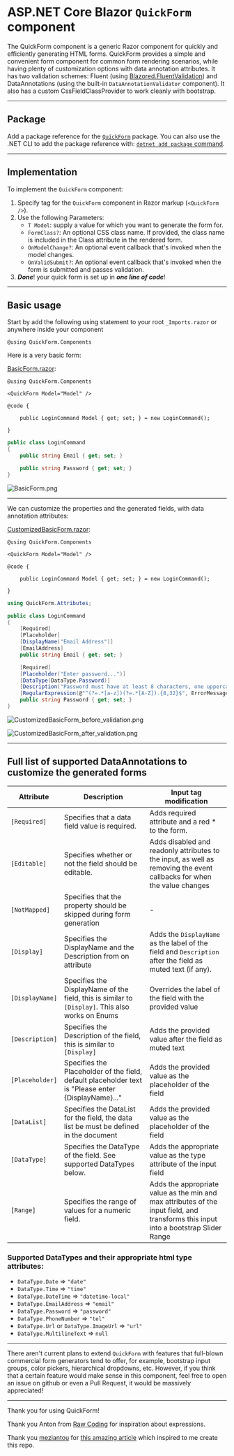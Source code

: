 ﻿# ASP.NET Core Blazor `QuickForm` component

The QuickForm component is a generic Razor component for quickly and efficiently generating HTML forms.
QuickForm provides a simple and convenient form component for common form rendering scenarios,
while having plenty of customization options with data annotation attributes. It has two validation schemes:
Fluent (using [Blazored.FluentValidation](https://github.com/Blazored/FluentValidation))
and DataAnnotations (using the built-in `DataAnnotationValidator` component).
It also has a custom CssFieldClassProvider to work cleanly with bootstrap.

---

## Package

Add a package reference for the [`QuickForm`](https://www.nuget.org/packages/QuickForm) package.
You can also use the .NET CLI to add the package reference
with: [`dotnet add package` command](https://learn.microsoft.com/en-us/dotnet/core/tools/dotnet-add-package).

---

## Implementation

To implement the `QuickForm` component:

1. Specify tag for the `QuickForm` component in Razor markup (`<QuickForm />`).
2. Use the following Parameters:
    * `T Model`: supply a value for which you want to generate the form for.
    * `FormClass?`: An optional CSS class name. If provided, the class name is included in the Class attribute in the
      rendered form.
    * `OnModelChange?`: An optional event callback that's invoked when the model changes.
    * `OnValidSubmit?`: An optional event callback that's invoked when the form is submitted and passes validation.
3. ***Done***! your quick form is set up in ***one line of code***!

---

## Basic usage

Start by add the following using statement to your root `_Imports.razor` or anywhere inside your component

```razor
@using QuickForm.Components
```

Here is a very basic form:

[BasicForm.razor](./samples/BasicForm.razor):

```razor
@using QuickForm.Components

<QuickForm Model="Model" />

@code {
    
    public LoginCommand Model { get; set; } = new LoginCommand();
    
}
```

```csharp
public class LoginCommand
{
    public string Email { get; set; }

    public string Password { get; set; }
}
```

![BasicForm.png](https://raw.githubusercontent.com/ddjerqq/QuickForm/master/assets/BasicForm.razor.png)

---

We can customize the properties and the generated fields, with data annotation attributes:

[CustomizedBasicForm.razor](./samples/CustomizedBasicForm.razor):

```razor
@using QuickForm.Components

<QuickForm Model="Model" />

@code {

    public LoginCommand Model { get; set; } = new LoginCommand();

}
```

```csharp
using QuickForm.Attributes;

public class LoginCommand
{
    [Required]
    [Placeholder]
    [DisplayName("Email Address")]
    [EmailAddress]
    public string Email { get; set; }

    [Required]
    [Placeholder("Enter password...")]
    [DataType(DataType.Password)]
    [Description("Password must have at least 8 characters, one uppercase letter, one lowercase letter ...")]
    [RegularExpression(@"^(?=.*[a-z])(?=.*[A-Z]).{8,32}$", ErrorMessage = "Password must have at least 8 characters, one uppercase letter, one lowercase letter ...")]
    public string Password { get; set; }
}
```

![CustomizedBasicForm_before_validation.png](https://raw.githubusercontent.com/ddjerqq/QuickForm/master/assets/CustomizedBasicForm.razor_before_validation.png)

![CustomizedBasicForm_after_validation.png](https://raw.githubusercontent.com/ddjerqq/QuickForm/master/assets/CustomizedBasicForm.razor_after_validation.png)

---

## Full list of supported DataAnnotations to customize the generated forms

| Attribute       | Description                                                                                         | Input tag modification                                                                                                               |
|-----------------|-----------------------------------------------------------------------------------------------------|--------------------------------------------------------------------------------------------------------------------------------------|
| `[Required]`    | Specifies that a data field value is required.                                                      | Adds required attribute and a red * to the form.                                                                                     |
| `[Editable]`    | Specifies whether or not the field should be editable.                                              | Adds disabled and readonly attributes to the input, as well as removing the event callbacks for when the value changes               |
| `[NotMapped]`   | Specifies that the property should be skipped during form generation                                | -                                                                                                                                    |
| `[Display]`     | Specifies the DisplayName and the Description from on attribute                                     | Adds the `DisplayName` as the label of the field and `Description` after the field as muted text (if any).                           |
| `[DisplayName]` | Specifies the DisplayName of the field, this is similar to `[Display]`. This also works on Enums    | Overrides the label of the field with the provided value                                                                             |
| `[Description]` | Specifies the Description of the field, this is similar to `[Display]`                              | Adds the provided value after the field as muted text                                                                                |
| `[Placeholder]` | Specifies the Placeholder of the field, default placeholder text is "Please enter {DisplayName}..." | Adds the provided value as the placeholder of the field                                                                              |
| `[DataList]`    | Specifies the DataList for the field, the data list be must be defined in the document              | Adds the provided value as the placeholder of the field                                                                              |
| `[DataType]`    | Specifies the DataType of the field. See supported DataTypes below.                                 | Adds the appropriate value as the type attribute of the input field                                                                  |
| `[Range]`       | Specifies the range of values for a numeric field.                                                  | Adds the appropriate value as the min and max attributes of the input field, and transforms this input into a bootstrap Slider Range |

### Supported DataTypes and their appropriate html type attributes:

* `DataType.Date` => `"date"`
* `DataType.Time` => `"time"`
* `DataType.DateTime` => `"datetime-local"`
* `DataType.EmailAddress` => `"email"`
* `DataType.Password` => `"password"`
* `DataType.PhoneNumber` => `"tel"`
* `DataType.Url` or `DataType.ImageUrl` => `"url"`
* `DataType.MultilineText` => `null`

---

There aren't current plans to extend `QuickForm` with features that full-blown commercial form generators tend to offer,
for example, bootstrap input groups, color pickers, hierarchical dropdowns, etc.
However, if you think that a certain feature would make sense in this component, feel free to open an issue on github
or even a Pull Request, it would be massively appreciated!

---

Thank you for using QuickForm!

Thank you Anton from [Raw Coding](https://www.youtube.com/@RawCoding) for inspiration about expressions.

Thank you [meziantou](https://github.com/meziantou) for [this amazing article](https://www.meziantou.net/automatically-generate-a-form-from-an-object-in-blazor.htm) which inspired to me create this repo.
 